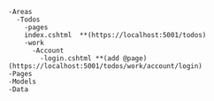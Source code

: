     -Areas
      -Todos
        -pages
        index.cshtml  **(https://localhost:5001/todos)
        -work
          -Account
            -login.cshtml **(add @page)(https://localhost:5001/todos/work/account/login)
    -Pages
    -Models
    -Data
